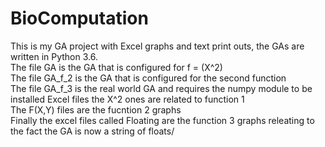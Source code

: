 # BioComputation
This is my GA project with Excel graphs and text print outs, the GAs are written in Python 3.6. <br />
The file GA is the GA that is configured for f = (X^2) <br />
The file GA_f_2 is the GA that is configured for the second function <br />
The file GA_f_3 is the real world GA and requires the numpy module to be installed
Excel files the X^2 ones are related to function 1 <br />
The F(X,Y) files are the fucntion 2 graphs <br />
Finally the excel files called Floating are the function 3 graphs releating to the fact the GA is now a string of floats/

